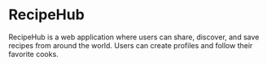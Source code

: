 # RecipeHub
RecipeHub is a web application where users can share, discover, and save recipes from around the world. Users can create profiles and follow their favorite cooks.
